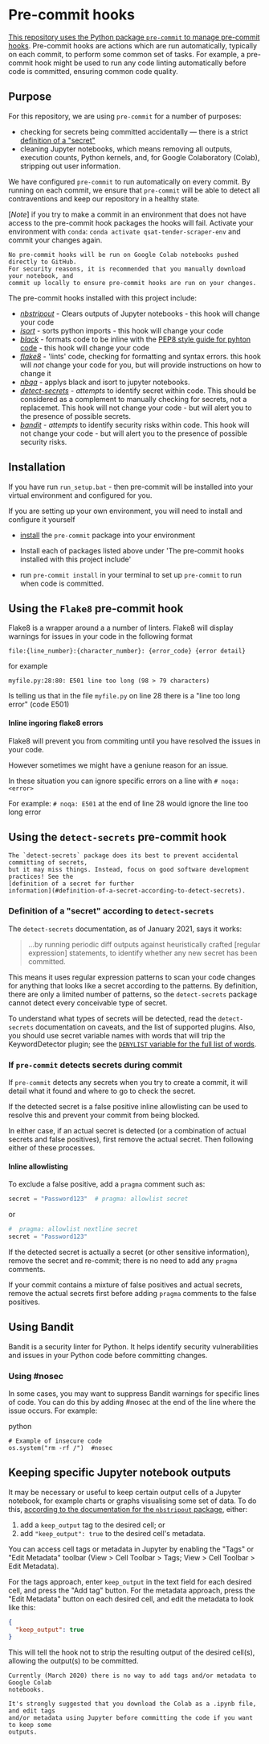 # Pre-commit hooks

[This repository uses the Python package `pre-commit` to manage pre-commit
hooks][pre-commit]. Pre-commit hooks are actions which are run automatically, typically
on each commit, to perform some common set of tasks. For example, a pre-commit hook
might be used to run any code linting automatically before code is committed, ensuring
common code quality.

## Purpose

For this repository, we are using `pre-commit` for a number of purposes:

- checking for secrets being committed accidentally — there is a strict [definition of
  a "secret"](#definition-of-a-secret-according-to-detect-secrets)
- cleaning Jupyter notebooks, which means removing all outputs, execution counts,
  Python kernels, and, for Google Colaboratory (Colab), stripping out user information.

We have configured `pre-commit` to run automatically on every commit. By running on
each commit, we ensure that `pre-commit` will be able to detect all contraventions and
keep our repository in a healthy state.

[*Note*] if you try to make a commit in an environment that does not have access to the pre-commit hook packages the hooks will fail.
 Activate your environment with `conda`: `conda activate qsat-tender-scraper-env` and commit your changes again.


```{note} Pre-commit hooks and Google Colab
No pre-commit hooks will be run on Google Colab notebooks pushed directly to GitHub.
For security reasons, it is recommended that you manually download your notebook, and
commit up locally to ensure pre-commit hooks are run on your changes.
```


The pre-commit hooks installed with this project include:

* [*nbstripout*][nbstripout] - Clears outputs of Jupyter notebooks - this hook will change your code
* [*isort*][isort] - sorts python imports - this hook will change your code
* [*black*][black] - formats code to be inline with the [PEP8 style guide for pyhton code](https://peps.python.org/pep-0008/) - this hook will change your code
* [*flake8*][flake8] - 'lints' code, checking for formatting and syntax errors. this hook will *not* change your code for you, but will provide instructions on how to change it
* [*nbqa*][nbqa] - applys black and isort to jupyter notebooks. 
* [*detect-secrets*][detect-secrets] - *attempts* to identify secret within code. This should be considered as a complement to manually checking for secrets, not a replacemet. This hook will not change your code - but will alert you to the presence of  possible secrets.
* [*bandit*][bandit] -  *attempts* to identify security risks within code. This hook will not change your code - but will alert you to the presence of possible security risks.

## Installation

If you have run `run_setup.bat` - then pre-commit will be installed into your virtual environment and configured for you.

If you are setting up your own environment, you will need to install and configure it yourself

- [install][pre-commit-install] the `pre-commit` package into your environment

- Install each of packages listed above under 'The pre-commit hooks installed with this project include'

- run `pre-commit install` in your terminal to set up `pre-commit` to run when code is
  committed.
  
## Using the `Flake8` pre-commit hook

Flake8 is a wrapper around a a number of linters. 
Flake8 will display warnings for issues in your code in the following format 

`file:{line_number}:{character_number}: {error_code} {error detail}`

for example 

`myfile.py:28:80: E501 line too long (98 > 79 characters)`

Is telling us that in the file `myfile.py` on line 28 there is a "line too long error" (code E501)

#### Inline ingoring flake8 errors

Flake8 will prevent you from commiting until you have resolved the issues in your code.

However sometimes we might have a geniune reason for an issue. 

In these situation you can ignore specific errors on a line with `# noqa: <error>`

For example:
`# noqa: E501` at the end of line 28 would ignore the line too long error

## Using the `detect-secrets` pre-commit hook

```{note} Secret detection limitations
The `detect-secrets` package does its best to prevent accidental committing of secrets,
but it may miss things. Instead, focus on good software development practices! See the
[definition of a secret for further
information](#definition-of-a-secret-according-to-detect-secrets).
```

### Definition of a "secret" according to `detect-secrets`

The `detect-secrets` documentation, as of January 2021, says it works:

> ...by running periodic diff outputs against heuristically crafted \[regular
> expression\] statements, to identify whether any new secret has been committed.

This means it uses regular expression patterns to scan your code changes for anything
that looks like a secret according to the patterns. By definition, there are only a
limited number of patterns, so the `detect-secrets` package cannot detect every
conceivable type of secret.

To understand what types of secrets will be detected, read the `detect-secrets`
documentation on caveats, and the list of supported plugins. Also, you should use
secret variable names with words that will trip the KeywordDetector plugin; see the
[`DENYLIST` variable for the full list of words][detect-secrets-keyword-detector].

### If `pre-commit` detects secrets during commit

If `pre-commit` detects any secrets when you try to create a commit, it will detail
what it found and where to go to check the secret.

If the detected secret is a false positive inline allowlisting can be used to resolve this
and prevent your commit from being blocked.

In either case, if an actual secret is detected (or a combination of actual secrets and
false positives), first remove the actual secret. Then following either of these
processes.  

#### Inline allowlisting

To exclude a false positive, add a `pragma` comment such as:

```python
secret = "Password123"  # pragma: allowlist secret
```

or

```python
#  pragma: allowlist nextline secret
secret = "Password123"
```

If the detected secret is actually a secret (or other sensitive information), remove
the secret and re-commit; there is no need to add any `pragma` comments.

If your commit contains a mixture of false positives and actual secrets, remove the
actual secrets first before adding `pragma` comments to the false positives.

## Using Bandit

Bandit is a security linter for Python.
 It helps identify security vulnerabilities and issues in your Python code before committing changes.

### Using #nosec
In some cases, you may want to suppress Bandit warnings for specific lines of code. 
You can do this by adding #nosec at the end of the line where the issue occurs. For example:

python
```
# Example of insecure code
os.system("rm -rf /")  #nosec
```
## Keeping specific Jupyter notebook outputs

It may be necessary or useful to keep certain output cells of a Jupyter notebook, for
example charts or graphs visualising some set of data. To do this, [according to the
documentation for the `nbstripout` package][nbstripout], either:

1. add a `keep_output` tag to the desired cell; or
2. add `"keep_output": true` to the desired cell's metadata.

You can access cell tags or metadata in Jupyter by enabling the "Tags" or
"Edit Metadata" toolbar (View > Cell Toolbar > Tags; View > Cell Toolbar >
Edit Metadata).

For the tags approach, enter `keep_output` in the text field for each desired cell, and
press the "Add tag" button. For the metadata approach, press the "Edit Metadata" button
on each desired cell, and edit the metadata to look like this:

```json
{
  "keep_output": true
}
```

This will tell the hook not to strip the resulting output of the desired cell(s),
allowing the output(s) to be committed.

```{note} Tags and metadata on Google Colab
Currently (March 2020) there is no way to add tags and/or metadata to Google Colab
notebooks.

It's strongly suggested that you download the Colab as a .ipynb file, and edit tags
and/or metadata using Jupyter before committing the code if you want to keep some
outputs.
```

[detect-secrets]: https://github.com/Yelp/detect-secrets
[detect-secrets-plugins]: https://github.com/Yelp/detect-secrets#currently-supported-plugins
[detect-secrets-keyword-detector]: https://github.com/Yelp/detect-secrets/blob/c59553fab7f657320cc998887e6c23a0c0794a2b/detect_secrets/plugins/keyword.py#L43
[nbstripout]: https://github.com/kynan/nbstripout
[isort]: https://github.com/pycqa/isort/
[black]: https://github.com/psf/black
[nbqa]: https://github.com/nbQA-dev/nbQA
[flake8]: https://github.com/PyCQA/flake8
[bandit]: https://github.com/PyCQA/bandit
[pre-commit]: https://pre-commit.com/
[pre-commit-install]: https://pre-commit.com/#install
